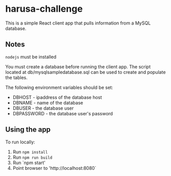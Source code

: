 # harusa-challenge
This is a simple React client app that pulls information from a MySQL database.

## Notes
`nodejs` must be installed

You must create a database before running the client app.  The script located at db/mysqlsampledatabase.sql can be used to create and populate the tables.

The following environment variables should be set:
* DBHOST - ipaddress of the database host
* DBNAME - name of the database
* DBUSER - the database user
* DBPASSWORD - the database user's password

## Using the  app
To run locally:
1. Run `npm install`
1. Run `npm run build`
1. Run `npm start'
1. Point browser to 'http://localhost:8080`


